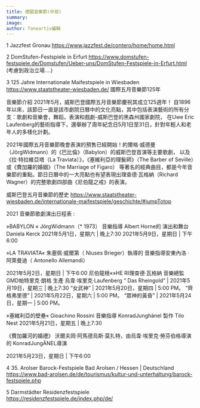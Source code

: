 ```yaml
---
title: 德國音樂節(中部)
summary: 
image: 
author: Toneartiv編輯
---
```


1
Jazzfest Gronau
https://www.jazzfest.de/contero/home/home.html
<br>

2
DomStufen-Festspiele in Erfurt
https://www.domstufen-festspiele.de/Domstufen/Ueber-uns/DomStufen-Festspiele-in-Erfurt.html
(考慮到政治立場....)

3
125 Jahre Internationale Maifestspiele in Wiesbaden
https://www.staatstheater-wiesbaden.de/
國際五月音樂節125年 

音樂節介紹
2021年5月，威斯巴登國際五月音樂節慶祝其成立125週年！
自1896年以來，該節日一直是該市劇院日曆中的文化亮點，其中包括表演藝術的所有分支：歌劇和音樂會，舞蹈，表演和戲劇-威斯巴登的黑森州國家劇院，
在Uwe Eric Laufenberg的藝術指導下，還舉辦了周年紀念日5月1日至31日，針對年輕人和老年人的多樣化計劃。

2021年國際五月音樂節晚會表演的預售已經開始！約爾格·威德曼（JörgWidmann）的《巴比倫》（Babylon）的威斯巴登首演等主要歌劇，
以及《拉·特拉維亞塔（La Traviata）》，《塞維利亞的理髮師》（The Barber of Seville）或《費加羅的婚姻》（The Marriage of Figaro）
等著名的經典曲目，都是今年音樂節的重點。節日日曆中的一大亮點也有望表現出理查德·瓦格納（Richard Wagner）的完整歌劇四部曲《尼伯龍之戒》的表演。

威斯巴登五月音樂節的歷史
https://www.staatstheater-wiesbaden.de/internationale-maifestspiele/geschichte/#jumpTotop


2021 音樂節歌劇演出日程表 :

»BABYLON «
JörgWidmann（* 1973）
音樂指導 Albert Horne的
演出和舞台 Daniela Kerck
2021年5月1日，星期六 | 晚上7:30
2021年5月9日，星期日 | 下午6:00

»LA TRAVIATA«
朱塞佩·威爾第（ Niuses Brieger）執導的
音樂指導安東內洛 ·阿萊曼迪（ Antonello Allemandi）

2021年5月2日，星期日 | 下午6:00
尼伯龍根«»HE RI理查德·瓦格納
音樂總監 GMD帕特里克·朗格
生產 烏韋·埃里克·Laufenberg
“ Das Rheingold” | 2021年5月19日，星期三 | 晚上7:30
“女武神” | 2021年5月20日，星期四 | 5:00 PM。
“齊格弗里德” | 2021年5月22日，星期六 | 5:00 PM。
“眾神的黃昏” | 2021年5月24日，星期一 | 5:00 PM。

»塞維利亞的壁壘«
Gioachino Rossini
音樂指導 KonradJunghänel
製作 Tilo Nest
2021年5月21日，星期五 | 晚上7:30

《費加羅河的婚禮》
沃爾夫岡·阿馬德烏斯·莫扎特，由烏韋·埃里克·勞芬伯格導演
的 KonradJungÄNEL導演

2021年5月23日，星期日 | 下午6:00




4
35. Arolser Barock-Festspiele
Bad Arolsen / Hessen | Deutschland
https://www.bad-arolsen.de/de/tourismus/kultur-und-unterhaltung/barock-festspiele.php


5
Darmstädter Residenzfestspiele
https://residenzfestspiele.de/index.php/de/

